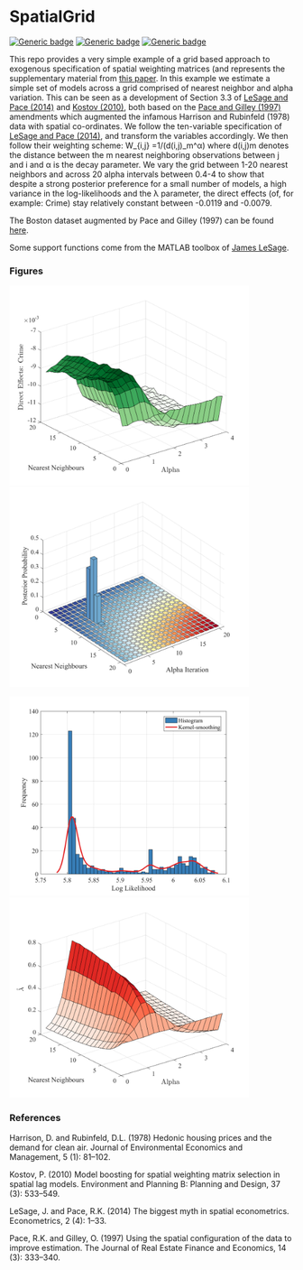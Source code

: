 # SpatialGrid

[![Generic badge](https://img.shields.io/badge/MATLAB-<red>.svg)](https://shields.io/)  [![Generic badge](https://img.shields.io/badge/License-MIT-blue.svg)](https://shields.io/)  [![Generic badge](https://img.shields.io/badge/Maintained-Yes-green.svg)](https://shields.io/)

This repo provides a very simple example of a grid based approach to exogenous specification of spatial weighting matrices (and represents the supplementary material from [this paper](https://www.dropbox.com/s/a4hcuamrnzzj87y/Spatial_Article.pdf?dl=0). In this example we estimate a simple set of models across a grid comprised of nearest neighbor and alpha variation. This can be seen as a development of Section 3.3 of [LeSage and Pace (2014)](https://papers.ssrn.com/sol3/papers.cfm?abstract_id=1725503) and [Kostov (2010)](http://clok.uclan.ac.uk/11551/1/postprint.EPB.2010.pdf), both based on the [Pace and Gilley (1997)](https://link.springer.com/article/10.1023/A:1007762613901) amendments which augmented the infamous Harrison and Rubinfeld (1978) data with spatial co-ordinates. We follow the ten-variable specification of [LeSage and Pace (2014)](https://papers.ssrn.com/sol3/papers.cfm?abstract_id=1725503), and transform the variables accordingly. We then follow their weighting scheme: W_{i,j} =1/(d(i,j)_m^α) where d(i,j)m denotes the distance between the m nearest neighboring observations between j and i and α is the decay parameter. We vary the grid between 1-20 nearest neighbors and across 20 alpha intervals between 0.4-4 to show that despite a strong posterior preference for a small number of models, a high variance in the log-likelihoods and the λ parameter, the direct effects (of, for example: Crime) stay relatively constant between -0.0119 and -0.0079. 

The Boston dataset augmented by Pace and Gilley (1997) can be found [here](https://artax.karlin.mff.cuni.cz/r-help/library/spdep/html/boston.html). 

Some support functions come from the MATLAB toolbox of [James LeSage](http://www.spatial-econometrics.com/).


### Figures 

<img src="https://github.com/crahal/SpatialGrid/blob/master/Figure_DEcrime.png" width="425"/> <img src="https://github.com/crahal/SpatialGrid/blob/master/Figure_bar3modelprobs.png" width="425"/> 

<img src="https://github.com/crahal/SpatialGrid/blob/master/Figure_histloglik.png" width="425"/> <img src="https://github.com/crahal/SpatialGrid/blob/master/Figure_lambda.png" width="425"/> 

### References

Harrison, D. and Rubinfeld, D.L. (1978) Hedonic housing prices and the demand for clean air. Journal
of Environmental Economics and Management, 5 (1): 81–102. 

Kostov, P. (2010) Model boosting for spatial weighting matrix selection in spatial lag models.
Environment and Planning B: Planning and Design, 37 (3): 533–549. 

LeSage, J. and Pace, R.K. (2014) The biggest myth in spatial econometrics. Econometrics, 2 (4): 1–33.

Pace, R.K. and Gilley, O. (1997) Using the spatial configuration of the data to improve estimation. The
Journal of Real Estate Finance and Economics, 14 (3): 333–340.
